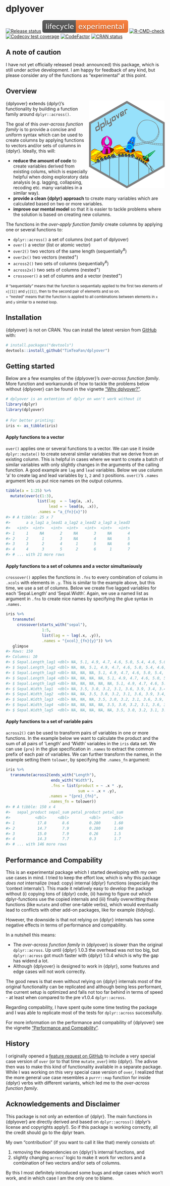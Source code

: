 
<!-- README.md is generated from README.Rmd. Please edit that file -->

# dplyover

<!-- badges: start -->

[![Release
status](https://img.shields.io/badge/status-not%20released-orange)](https://img.shields.io/badge/status-not%20released-important)
[![Lifecycle](man/figures/lifecycle-experimental.svg)](man/figures/lifecycle-experimental.svg)
[![R-CMD-check](https://github.com/TimTeaFan/dplyover/workflows/R-CMD-check/badge.svg)](https://github.com/TimTeaFan/dplyover/actions)
[![Codecov test
coverage](https://codecov.io/gh/TimTeaFan/dplyover/branch/main/graph/badge.svg)](https://codecov.io/gh/TimTeaFan/dplyover?branch=main)
[![CodeFactor](https://www.codefactor.io/repository/github/timteafan/dplyover/badge)](https://www.codefactor.io/repository/github/timteafan/dplyover)
[![CRAN
status](https://www.r-pkg.org/badges/version/dplyover)](https://cran.r-project.org/package=dplyover)
<!-- badges: end -->

## A note of caution

I have not yet officially released (read: announced) this package, which
is still under active development. I am happy for feedback of any kind,
but please consider any of the functions as “experimental” at this
point.

## Overview

<a href="https://timteafan.github.io/dplyover/"><img src="https://raw.githubusercontent.com/TimTeaFan/dplyover/main/man/figures/logo_240_277.png" alt="dplyover logo" align="right"></a>

{dplyover} extends {dplyr}’s functionality by building a function family
around `dplyr::across()`.

The goal of this *over-across function family* is to provide a concise
and uniform syntax which can be used to create columns by applying
functions to vectors and/or sets of columns in {dplyr}. Ideally, this
will:

  - **reduce the amount of code** to create variables derived from
    existing colums, which is especially helpful when doing exploratory
    data analysis (e.g. lagging, collapsing, recoding etc. many
    variables in a similar way).
  - **provide a clean {dplyr} approach** to create many variables which
    are calculated based on two or more variables.
  - **improve our mental model** so that it is easier to tackle problems
    where the solution is based on creating new columns.

The functions in the *over-apply function family* create columns by
applying one or several functions to:

  - `dplyr::across()` a set of columns (not part of dplyover)
  - `over()` a vector (list or atomic vector)
  - `over2()` two vectors of the same length (sequentially<sup>\#</sup>)
  - `over2x()` two vectors (nested<sup>+</sup>)
  - `across2()` two sets of columns (sequentially<sup>\#</sup>)
  - `across2x()` two sets of columns (nested<sup>+</sup>)
  - `crossover()` a set of columns and a vector (nested<sup>+</sup>)

<small>\# “sequentially” means that the function is sequentially applied
to the first two elements of `x[[1]]` and `y[[1]]`, then to the second
pair of elements and so on.</small><br> <small>+ “nested” means that the
function is applied to all combinations between elements in `x` and `y`
similar to a nested loop.</small>

## Installation

{dplyover} is not on CRAN. You can install the latest version from
[GitHub](https://github.com/) with:

``` r
# install.packages("devtools")
devtools::install_github("TimTeaFan/dplyover")
```

## Getting started

Below are a few examples of the {dplyover}’s *over-across function
family*. More function and workarounds of how to tackle the problems
below without {dplyover} can be found in the vignette
<a href="https://timteafan.github.io/dplyover/articles/why_dplyover.html">“Why
dplyover?”</a>.

``` r
# dplyover is an extention of dplyr on won't work without it
library(dplyr)
library(dplyover)

# For better printing:
iris <- as_tibble(iris)
```

#### Apply functions to a vector

`over()` applies one or several functions to a vector. We can use it
inside `dplyr::mutate()` to create several similar variables that we
derive from an existing column. This is helpful in cases where we want
to create a batch of similar variables with only slightly changes in the
arguments of the calling function. A good example are `lag` and `lead`
variables. Below we use column ‘a’ to create lag and lead variables by
`1`, `2` and `3` positions. `over()`’s `.names` argument lets us put
nice names on the output columns.

``` r
tibble(a = 1:25) %>%
  mutate(over(c(1:3),
              list(lag  = ~ lag(a, .x),
                   lead = ~ lead(a, .x)),
              .names = "a_{fn}{x}"))
#> # A tibble: 25 x 7
#>       a a_lag1 a_lead1 a_lag2 a_lead2 a_lag3 a_lead3
#>   <int>  <int>   <int>  <int>   <int>  <int>   <int>
#> 1     1     NA       2     NA       3     NA       4
#> 2     2      1       3     NA       4     NA       5
#> 3     3      2       4      1       5     NA       6
#> 4     4      3       5      2       6      1       7
#> # ... with 21 more rows
```

#### Apply functions to a set of columns and a vector simultaniously

`crossover()` applies the functions in `.fns` to every combination of
colums in `.xcols` with elements in `.y`. This is similar to the example
above, but this time, we use a set of columns. Below we create five
lagged variables for each ‘Sepal.Length’ and ‘Sepal.Width’. Again, we
use a named list as argument in `.fns` to create nice names by
specifying the glue syntax in `.names.`

``` r
iris %>%
   transmute(
     crossover(starts_with("sepal"),
                1:5,
                list(lag = ~ lag(.x, .y)),
                .names = "{xcol}_{fn}{y}")) %>%
   glimpse
#> Rows: 150
#> Columns: 10
#> $ Sepal.Length_lag1 <dbl> NA, 5.1, 4.9, 4.7, 4.6, 5.0, 5.4, 4.6, 5.0, 4.4, 4.9~
#> $ Sepal.Length_lag2 <dbl> NA, NA, 5.1, 4.9, 4.7, 4.6, 5.0, 5.4, 4.6, 5.0, 4.4,~
#> $ Sepal.Length_lag3 <dbl> NA, NA, NA, 5.1, 4.9, 4.7, 4.6, 5.0, 5.4, 4.6, 5.0, ~
#> $ Sepal.Length_lag4 <dbl> NA, NA, NA, NA, 5.1, 4.9, 4.7, 4.6, 5.0, 5.4, 4.6, 5~
#> $ Sepal.Length_lag5 <dbl> NA, NA, NA, NA, NA, 5.1, 4.9, 4.7, 4.6, 5.0, 5.4, 4.~
#> $ Sepal.Width_lag1  <dbl> NA, 3.5, 3.0, 3.2, 3.1, 3.6, 3.9, 3.4, 3.4, 2.9, 3.1~
#> $ Sepal.Width_lag2  <dbl> NA, NA, 3.5, 3.0, 3.2, 3.1, 3.6, 3.9, 3.4, 3.4, 2.9,~
#> $ Sepal.Width_lag3  <dbl> NA, NA, NA, 3.5, 3.0, 3.2, 3.1, 3.6, 3.9, 3.4, 3.4, ~
#> $ Sepal.Width_lag4  <dbl> NA, NA, NA, NA, 3.5, 3.0, 3.2, 3.1, 3.6, 3.9, 3.4, 3~
#> $ Sepal.Width_lag5  <dbl> NA, NA, NA, NA, NA, 3.5, 3.0, 3.2, 3.1, 3.6, 3.9, 3.~
```

#### Apply functions to a set of variable pairs

`across2()` can be used to transform pairs of variables in one or more
functions. In the example below we want to calculate the product and the
sum of all pairs of ‘Length’ and ‘Width’ variables in the `iris` data
set. We can use `{pre}` in the glue specification in `.names` to extract
the common prefix of each pair of variables. We can further transform
the names, in the example setting them `tolower`, by specifying the
`.names_fn` argument:

``` r
iris %>%
  transmute(across2(ends_with("Length"),
                    ends_with("Width"),
                    .fns = list(product = ~ .x * .y,
                                sum = ~ .x + .y),
                   .names = "{pre}_{fn}",
                   .names_fn = tolower))
#> # A tibble: 150 x 4
#>   sepal_product sepal_sum petal_product petal_sum
#>           <dbl>     <dbl>         <dbl>     <dbl>
#> 1          17.8       8.6         0.280      1.60
#> 2          14.7       7.9         0.280      1.60
#> 3          15.0       7.9         0.26       1.5 
#> 4          14.3       7.7         0.3        1.7 
#> # ... with 146 more rows
```

## Performance and Compability

This is an experimental package which I started developing with my own
use cases in mind. I tried to keep the effort low, which is why this
package *does not* internalize (read: copy) internal {dplyr} functions
(especially the ‘context internals’). This made it relatively easy to
develop the package without (i) copying tons of {dplyr} code, (ii)
having to figure out which dplyr-functions use the copied internals and
(iii) finally overwritting these functions (like `mutate` and other
one-table verbs), which would eventually lead to conflicts with other
add-on packages, like for example {tidylog}.

However, the downside is that not relying on {dplyr} internals has some
negative effects in terms of performance and compability.

In a nutshell this means:

  - The *over-across function family* in {dplyover} is slower than the
    original `dplyr::across`. Up until {dplyr} 1.0.3 the overhead was
    not too big, but `dplyr::across` got much faster with {dplyr} 1.0.4
    which is why the gap has widend a lot.
  - Although {dplyover} is designed to work in {dplyr}, some features
    and edge cases will not work correctly.

The good news is that even without relying on {dplyr} internals most of
the original functionality can be replicated and although being less
performant, the current setup is optimized and falls not too far behind
in terms of speed - at least when compared to the pre v1.0.4
`dplyr::across`.

Regarding compability, I have spent quite some time testing the package
and I was able to replicate most of the tests for `dplyr::across`
successfully.

For more information on the performance and compability of {dplyover}
see the vignette
<a href="https://timteafan.github.io/dplyover/articles/performance.html">“Performance
and Compability”</a>.

## History

I originally opened a [feature request on
GitHub](https://github.com/tidyverse/dplyr/issues/4834) to include a
very special case version of `over` (or to that time `mutate_over`) into
{dplyr}. The adivse then was to make this kind of functionality
available in a separate package. While I was working on this very
special case version of `over`, I realized that the more general use
case resembles a `purrr::map` function for inside {dplyr} verbs with
different variants, which led me to the *over-across function family*.

## Acknowledgements and Disclaimer

This package is not only an extention of {dplyr}. The main functions in
{dplyover} are directly derived and based on `dplyr::across()` (dplyr’s
license and copyrights apply\!). So if this package is working
correctly, all the credit should go to the dplyr team.

My own “contribution” (if you want to call it like that) merely consists
of:

1.  removing the dependencies on {dplyr}’s internal functions, and
2.  slightly changing `across`’ logic to make it work for vectors and a
    combination of two vectors and/or sets of columns.

By this I most definitely introduced some bugs and edge cases which
won’t work, and in which case I am the only one to blame.
